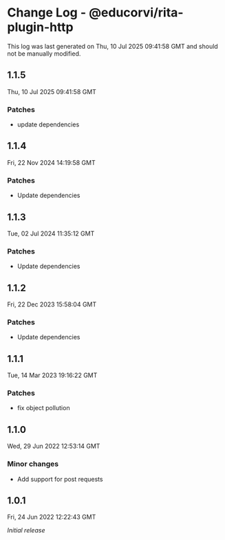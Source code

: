 # Change Log - @educorvi/rita-plugin-http

This log was last generated on Thu, 10 Jul 2025 09:41:58 GMT and should not be manually modified.

## 1.1.5

Thu, 10 Jul 2025 09:41:58 GMT

### Patches

-   update dependencies

## 1.1.4

Fri, 22 Nov 2024 14:19:58 GMT

### Patches

-   Update dependencies

## 1.1.3

Tue, 02 Jul 2024 11:35:12 GMT

### Patches

-   Update dependencies

## 1.1.2

Fri, 22 Dec 2023 15:58:04 GMT

### Patches

-   Update dependencies

## 1.1.1

Tue, 14 Mar 2023 19:16:22 GMT

### Patches

-   fix object pollution

## 1.1.0

Wed, 29 Jun 2022 12:53:14 GMT

### Minor changes

-   Add support for post requests

## 1.0.1

Fri, 24 Jun 2022 12:22:43 GMT

_Initial release_
